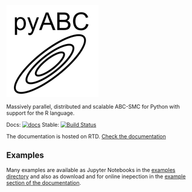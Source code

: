 
![pyABC](doc/logo.png)


Massively parallel, distributed and scalable ABC-SMC for Python with support
for the R language.


Docs: [![docs](https://readthedocs.org/projects/pyabc/badge/?version=latest)](http://pyabc.readthedocs.io/en/latest/)
Stable: [![Build Status](https://travis-ci.org/ICB-DCM/pyABC.svg?branch=master)](https://travis-ci.org/neuralyzer/pyabc)





The documentation is hosted on RTD.
[Check the documentation](http://pyabc.readthedocs.io/en/latest/index.html)





Examples
--------

Many examples are available as Jupyter Notebooks in the
[examples directory](doc/examples) and also as download and for
online inepection in the
[example section of the documentation](http://pyabc.readthedocs.io/en/latest/examples.html).

